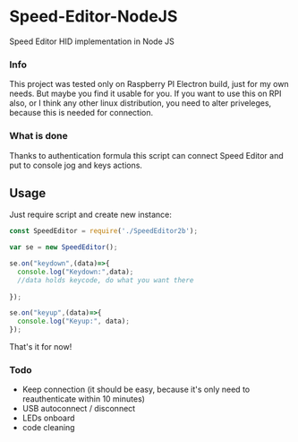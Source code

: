 # Speed-Editor-NodeJS
Speed Editor HID implementation in Node JS

### Info
This project was tested only on Raspberry PI Electron build, just for my own needs. But maybe you find it usable for you.
If you want to use this on RPI also, or I think any other linux distribution, you need to alter priveleges, because this is needed for connection.

### What is done
Thanks to authentication formula this script can connect Speed Editor and put to console jog and keys actions. 

## Usage
Just require script and create new instance:
```js
const SpeedEditor = require('./SpeedEditor2b');

var se = new SpeedEditor();

se.on("keydown",(data)=>{
  console.log("Keydown:",data);
  //data holds keycode, do what you want there
  
});

se.on("keyup",(data)=>{
  console.log("Keyup:", data);
});

```
That's it for now!

### Todo
* Keep connection (it should be easy, because it's only need to reauthenticate within 10 minutes)
* USB autoconnect / disconnect
* LEDs onboard 
* code cleaning 

